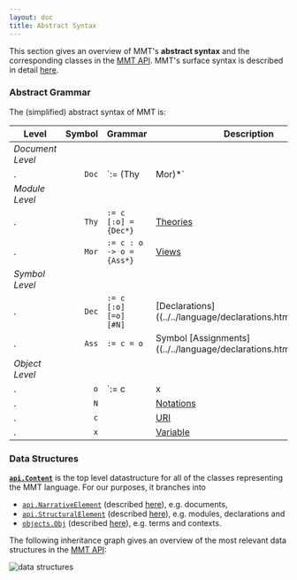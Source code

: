 ```yaml
---
layout: doc
title: Abstract Syntax
---
```

This section gives an overview of MMT's **abstract syntax** and the corresponding classes in the [MMT API](../). MMT's surface syntax is described in detail [here](../../language/).

### Abstract Grammar

The (simplified) abstract syntax of MMT is:

 Level | Symbol | Grammar | Description
---- |----: | :---- | ----
*Document Level* | | |
. | `Doc` | `:= (Thy | Mor)*` | [Documents](narrative)
*Module Level* | | |
. | `Thy` | `:= c [:o] = {Dec*}` | [Theories](../../language/modules.html#theories)
. | `Mor` | `:= c : o -> o = {Ass*}` | [Views](../../language/modules.html#views)
*Symbol Level* | | |
. | `Dec` | `:= c [:o] [=o] [#N]` | [Declarations]((../../language/declarations.html)
. | `Ass` | `:= c = o` | Symbol [Assignments]((../../language/declarations.html#constants)
*Object Level* | | |
. | `o`   | `:= c | x | c( (x[: o])* ; o* ) | c(STRING)` | [Objects/Terms](objects)
. | `N`   |   | [Notations](../../language/declarations.html#constants)
. | `c`   |   | [URI](uris)
. | `x`   |   | [Variable](objects)

### Data Structures

**[`api.Content`](apidoc://info.kwarc.mmt.api.Content)** is the top level datastructure for all of the classes representing the MMT language. For our purposes, it branches into 
* [`api.NarrativeElement`](apidoc://info.kwarc.mmt.api.NarrativeElement) (described [here](narrative)), e.g. documents,
* [`api.StructuralElement`](apidoc://info.kwarc.mmt.api.ContentElement) (described [here](content)), e.g. modules, declarations and 
* [`objects.Obj`](apidoc://info.kwarc.mmt.api.objects.Obj) (described [here](objects)), e.g. terms and contexts.

The following inheritance graph gives an overview of the most relevant data structures in the [MMT API](../):

![data structures](../../img/Content.jpg)
